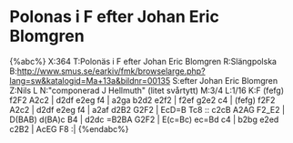 # Polonas i F efter Johan Eric Blomgren

{%abc%}
X:364
T:Polonäs i F efter Johan Eric Blomgren
R:Slängpolska
B:http://www.smus.se/earkiv/fmk/browselarge.php?lang=sw&katalogid=Ma+13a&bildnr=00135
S:efter Johan Eric Blomgren
Z:Nils L
N:"componerad J Hellmuth" (litet svårtytt)
M:3/4
L:1/16
K:F
(fefg) f2F2 A2c2 | d2df e2eg f4 | a2ga b2d2 e2f2 | f2ef g2e2 c4 | 
(fefg) f2F2 A2c2 | d2df e2eg f4 | a2af d2B2 G2F2 | EcD=B Tc8 ::
c2cB A2AG F2_E2 | D(BAB) d(BA)c B4 | d2dc =B2BA G2F2 | E(c=Bc) ec=Bd c4 | 
b2bg e2ed c2B2 | AcEG F8 :|
{%endabc%}
